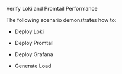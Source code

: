 Verify Loki and Promtail Performance

The following scenario demonstrates how to:

- Deploy Loki

- Deploy Promtail

- Deploy Grafana

- Generate Load
